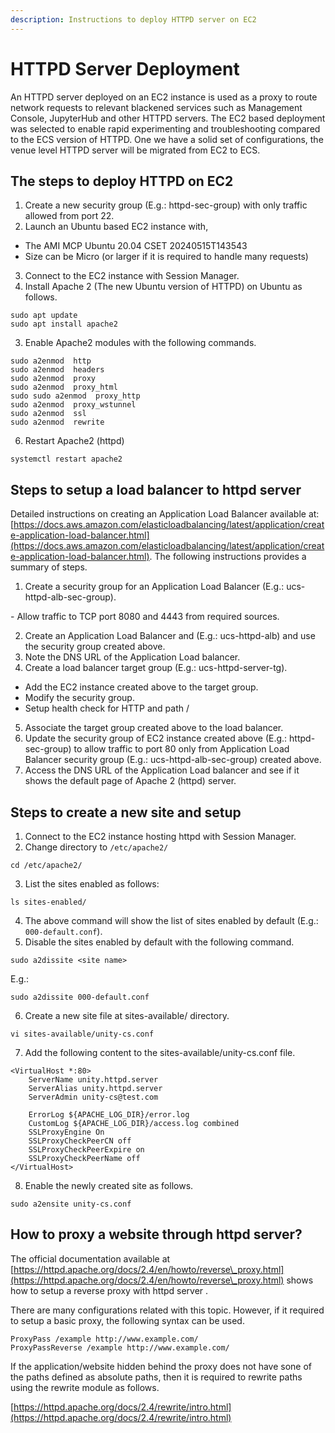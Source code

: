 ```yaml
---
description: Instructions to deploy HTTPD server on EC2
---
```


# HTTPD Server Deployment

An HTTPD server deployed on an EC2 instance is used as a proxy to route network requests to relevant blackened services such as Management Console, JupyterHub and other HTTPD servers. The EC2 based deployment was selected to enable rapid experimenting and troubleshooting compared to the ECS version of HTTPD. One we have a solid set of configurations, the venue level HTTPD server will be migrated from EC2 to ECS.

## The steps to deploy HTTPD on EC2

1. Create a new security group (E.g.: httpd-sec-group) with only traffic allowed from port 22.
2. Launch an Ubuntu based EC2 instance with,

* The AMI MCP Ubuntu 20.04 CSET 20240515T143543
* Size can be Micro (or larger if it is required to handle many requests)

3. Connect to the EC2 instance with Session Manager.
4. Install Apache 2 (The new Ubuntu version of HTTPD) on Ubuntu as follows.

```
sudo apt update
sudo apt install apache2
```

3. Enable Apache2 modules with the following commands.

```
sudo a2enmod  http
sudo a2enmod  headers
sudo a2enmod  proxy
sudo a2enmod  proxy_html
sudo sudo a2enmod  proxy_http
sudo a2enmod  proxy_wstunnel
sudo a2enmod  ssl
sudo a2enmod  rewrite
```



6. Restart Apache2 (httpd)

&#x20;        `systemctl restart apache2`

&#x20;

## Steps to setup a load balancer to httpd server

Detailed instructions on creating an Application Load Balancer available at: [https://docs.aws.amazon.com/elasticloadbalancing/latest/application/create-application-load-balancer.html](https://docs.aws.amazon.com/elasticloadbalancing/latest/application/create-application-load-balancer.html). The following instructions provides a summary of steps.

1. Create a security group for an Application Load Balancer (E.g.: ucs-httpd-alb-sec-group).

&#x20;        \- Allow traffic to TCP port 8080 and 4443 from required sources.

2. Create an Application Load Balancer and (E.g.: ucs-httpd-alb) and use the security group created above.
3. Note the DNS URL of the Application Load balancer.
4. Create a load balancer target group (E.g.: ucs-httpd-server-tg).

* Add the EC2 instance created above to the target group.
* Modify the security group.
* Setup health check for HTTP and path /

5. Associate the target group created above to the load balancer.
6. Update the security group of EC2 instance created above (E.g.: httpd-sec-group)  to allow traffic to port 80 only from Application Load Balancer security group (E.g.: ucs-httpd-alb-sec-group) created above.&#x20;
7. Access the DNS URL of the Application Load balancer and see if it shows the default page of Apache 2 (httpd) server.&#x20;

## Steps to create a new site and setup

1. Connect to the EC2 instance hosting httpd with Session Manager.
2. Change directory to `/etc/apache2/`

&#x20;           `cd /etc/apache2/`

3. List the sites enabled as follows:

&#x20;             `ls sites-enabled/`

4. The above command will show the list of sites enabled by default (E.g.: `000-default.conf`).
5. Disable the sites enabled by default with the following command.

&#x20;               `sudo a2dissite <site name>`

&#x20;         E.g.:&#x20;

&#x20;                `sudo a2dissite 000-default.conf`

6. Create a new site file at sites-available/ directory.

&#x20;                  `vi sites-available/unity-cs.conf`

7. Add the following content to the sites-available/unity-cs.conf file.

```
<VirtualHost *:80>
    ServerName unity.httpd.server
    ServerAlias unity.httpd.server
    ServerAdmin unity-cs@test.com

    ErrorLog ${APACHE_LOG_DIR}/error.log
    CustomLog ${APACHE_LOG_DIR}/access.log combined
    SSLProxyEngine On
    SSLProxyCheckPeerCN off
    SSLProxyCheckPeerExpire on
    SSLProxyCheckPeerName off
</VirtualHost>
```



8. Enable the newly created site as follows.

&#x20;                  `sudo a2ensite unity-cs.conf`



## How to proxy a website through httpd server?

The official documentation available at [https://httpd.apache.org/docs/2.4/en/howto/reverse\_proxy.html](https://httpd.apache.org/docs/2.4/en/howto/reverse\_proxy.html) shows how to setup a reverse proxy with httpd server .

There are many configurations related with this topic. However, if it required to setup a basic proxy, the following syntax can be used.

```
ProxyPass /example http://www.example.com/
ProxyPassReverse /example http://www.example.com/

```



If the application/website hidden behind the proxy does not have sone of the  paths defined as absolute paths, then it is required to rewrite paths using the rewrite module as follows.

[https://httpd.apache.org/docs/2.4/rewrite/intro.html](https://httpd.apache.org/docs/2.4/rewrite/intro.html)

&#x20;

&#x20;

&#x20;

